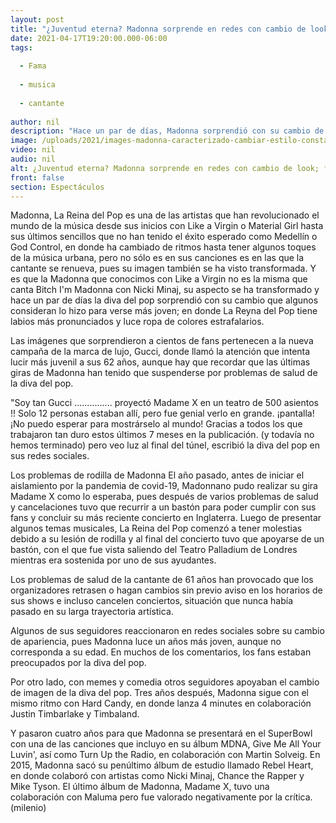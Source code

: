 ```yaml
---
layout: post
title: "¿Juventud eterna? Madonna sorprende en redes con cambio de look; fans reaccionan"
date: 2021-04-17T19:20:00.000-06:00
tags:
  
  - Fama
  
  - musica
  
  - cantante
  
author: nil
description: "Hace un par de días, Madonna sorprendió con su cambio de look, lo que algunos consideran sirvió para verse más joven. "
image: /uploads/2021/images-madonna-caracterizado-cambiar-estilo-constantemente_0_11_1000_622.jpg
video: nil
audio: nil
alt: ¿Juventud eterna? Madonna sorprende en redes con cambio de look; fans reaccionan
front: false
section: Espectáculos
---
```


Madonna, La Reina del Pop es una de las artistas que han revolucionado el mundo de la música desde sus inicios con Like a Virgin o Material Girl hasta sus últimos sencillos que no han tenido el éxito esperado como Medellín o God Control, en donde ha cambiado de ritmos hasta tener algunos toques de la música urbana, pero no sólo es en sus canciones es en las que la cantante se renueva, pues su imagen también se ha visto transformada. Y es que la Madonna que conocimos con Like a Virgin no es la misma que canta Bitch I'm Madonna con Nicki Minaj, su aspecto se ha transformado y hace un par de días la diva del pop sorprendió con su cambio que algunos consideran lo hizo para verse más joven; en donde La Reyna del Pop tiene labios más pronunciados y luce ropa de colores estrafalarios. 

Las imágenes que sorprendieron a cientos de fans pertenecen a la nueva campaña de la marca de lujo, Gucci, donde llamó la atención que intenta lucir más juvenil a sus 62 años, aunque hay que recordar que las últimas giras de Madonna han tenido que suspenderse por problemas de salud de la diva del pop. 

"Soy tan Gucci ............... proyectó Madame X en un teatro de 500 asientos !! Solo 12 personas estaban allí, pero fue genial verlo en grande. ¡pantalla! ¡No puedo esperar para mostrárselo al mundo! Gracias a todos los que trabajaron tan duro estos últimos 7 meses en la publicación. (y todavía no hemos terminado) pero veo luz al final del túnel, escribió la diva del pop en sus redes sociales.  

Los problemas de rodilla de Madonna El año pasado, antes de iniciar el aislamiento por la pandemia de covid-19, Madonnano pudo realizar su gira Madame X como lo esperaba, pues después de varios problemas de salud y cancelaciones tuvo que recurrir a un bastón para poder cumplir con sus fans y concluir su más reciente concierto en Inglaterra.  Luego de presentar algunos temas musicales, La Reina del Pop comenzó a tener molestias debido a su lesión de rodilla y al final del concierto tuvo que apoyarse de un bastón, con el que fue vista saliendo del Teatro Palladium de Londres mientras era sostenida por uno de sus ayudantes.  

Los problemas de salud de la cantante de 61 años han provocado que los organizadores retrasen o hagan cambios sin previo aviso en los horarios de sus shows e incluso cancelen conciertos, situación que nunca había pasado en su larga trayectoria artística.  

Algunos de sus seguidores reaccionaron en redes sociales sobre su cambio de apariencia, pues Madonna luce un años más joven, aunque no corresponda a su edad. En muchos de los comentarios, los fans estaban preocupados por la diva del pop. 

Por otro lado, con memes y comedia otros seguidores apoyaban el cambio de imagen de la diva del pop. 
Tres años después, Madonna sigue con el mismo ritmo con Hard Candy, en donde lanza 4 minutes en colaboración Justin Timbarlake y Timbaland.  

Y pasaron cuatro años para que Madonna se presentará en el SuperBowl con una de las canciones que incluyo en su álbum MDNA, Give Me All Your Luvin', así como Turn Up the Radio, en colaboración con Martin Solveig. 
En 2015, Madonna sacó su penúltimo álbum de estudio llamado Rebel Heart, en donde colaboró con artistas como Nicki Minaj, Chance the Rapper y Mike Tyson. 
El último álbum de Madonna, Madame X, tuvo una colaboración con Maluma pero fue valorado negativamente por la crítica. 
(milenio)